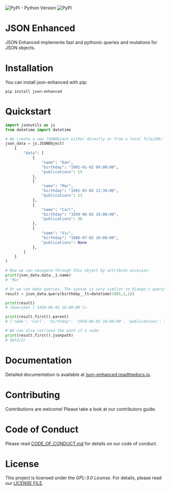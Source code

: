 
![PyPI - Python Version](https://img.shields.io/pypi/pyversions/json-enhanced)
![PyPI](https://img.shields.io/pypi/v/json-enhanced)
# JSON Enhanced

JSON Enhanced implements fast and pythonic queries and mutations for JSON objects. 

# Installation

You can install json-enhanced with pip:

```
pip install json-enhanced
```
# Quickstart
```python
import jsonutils as js
from datetime import datetime

# We create a new JSONObject either directly or from a local file/URL:
json_data = js.JSONObject(
    {
        "data": [
            {
                "name": "Dan",
                "birthday": "1991-01-02 09:00:00",
                "publications": 15
            },
            {
                "name": "Mar",
                "birthday": "1991-03-02 12:30:00",
                "publications": 13
            },
            {
                "name": "Carl",
                "birthday": "1950-06-02 16:00:00",
                "publications": 36
            },
            {
                "name": "Vic",
                "birthday": "1986-07-02 16:00:00",
                "publications": None
            },
        ]
    }
)

# Now we can navegate through this object by attribute accesion:
print(json_data.data._1.name)
# 'Mar'

# Or we can make queries. The syntax is very similar to Django's querysets:
result = json_data.query(birthday__lt=datetime(1985,1,1))

print(result)
# <QuerySet ['1950-06-02 16:00:00']>

print(result.first().parent)
# {'name': 'Carl', 'birthday': '1950-06-02 16:00:00', 'publications': 36}

# We can also retrieve the path of a node:
print(result.first().jsonpath)
# data/2/
```

# Documentation

Detailed documentation is available at [json-enhanced.readthedocs.io](https://json-enhanced.readthedocs.io/en/latest).

# Contributing

Contributions are welcome! Please take a look at our contributors guide.

# Code of Conduct

Please read [CODE_OF_CONDUCT.md](https://github.com/Collisio/json-enhanced/CODE_OF_CONDUCT.md) for details on our code of conduct.

# License

This project is licensed under the *GPL-3.0 License*. For details, please read our [LICENSE FILE](https://github.com/Collisio/json-enhanced/LICENSE).
